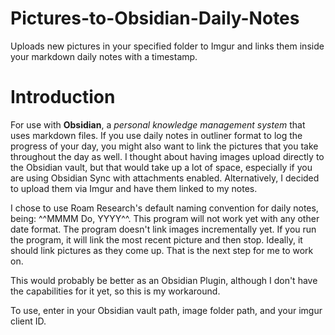 # Pictures-to-Obsidian-Daily-Notes
Uploads new pictures in your specified folder to Imgur and links them inside your markdown daily notes with a timestamp.  

# Introduction

For use with **Obsidian**, a *personal knowledge management system* that uses markdown files. 
If you use daily notes in outliner format to log the progress of your day, you might also want to link the pictures that you take throughout the day as well. I thought about having images upload directly to the Obsidian vault, but that would take up a lot of space, especially if you are using Obsidian Sync with attachments enabled. Alternatively, I decided to upload them via Imgur and have them linked to my notes. 

I chose to use Roam Research's default naming convention for daily notes, being: ^^MMMM Do, YYYY^^. This program will not work yet with any other date format. 
The program doesn't link images incrementally yet. If you run the program, it will link the most recent picture and then stop. Ideally, it should link pictures as they come up. That is the next step for me to work on. 

This would probably be better as an Obsidian Plugin, although I don't have the capabilities for it yet, so this is my workaround. 

To use, enter in your Obsidian vault path, image folder path, and your imgur client ID. 
